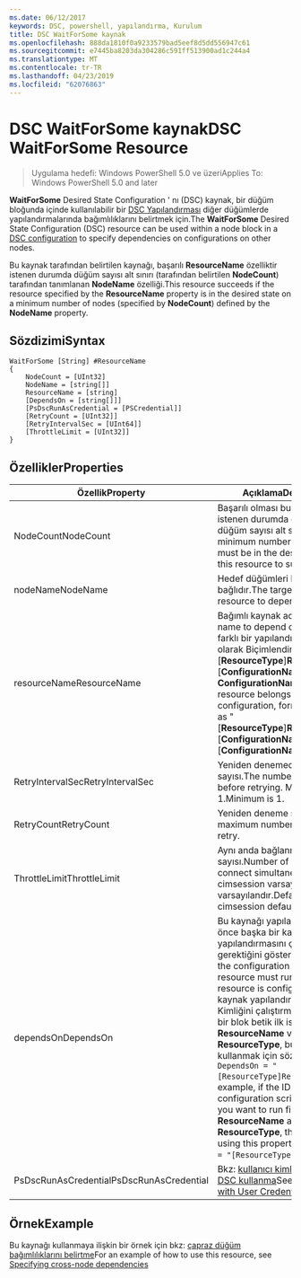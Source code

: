 ```yaml
---
ms.date: 06/12/2017
keywords: DSC, powershell, yapılandırma, Kurulum
title: DSC WaitForSome kaynak
ms.openlocfilehash: 888da1810f0a9233579bad5eef8d5dd556947c61
ms.sourcegitcommit: e7445ba8203da304286c591ff513900ad1c244a4
ms.translationtype: MT
ms.contentlocale: tr-TR
ms.lasthandoff: 04/23/2019
ms.locfileid: "62076863"
---
```

# <a name="dsc-waitforsome-resource"></a><span data-ttu-id="c16e5-103">DSC WaitForSome kaynak</span><span class="sxs-lookup"><span data-stu-id="c16e5-103">DSC WaitForSome Resource</span></span>

> <span data-ttu-id="c16e5-104">Uygulama hedefi: Windows PowerShell 5.0 ve üzeri</span><span class="sxs-lookup"><span data-stu-id="c16e5-104">Applies To: Windows PowerShell 5.0 and later</span></span>

<span data-ttu-id="c16e5-105">**WaitForSome** Desired State Configuration ' nı (DSC) kaynak, bir düğüm bloğunda içinde kullanılabilir bir [DSC Yapılandırması](../../../configurations/configurations.md) diğer düğümlerde yapılandırmalarında bağımlılıklarını belirtmek için.</span><span class="sxs-lookup"><span data-stu-id="c16e5-105">The **WaitForSome** Desired State Configuration (DSC) resource can be used within a node block in a [DSC configuration](../../../configurations/configurations.md) to specify dependencies on configurations on other nodes.</span></span>

<span data-ttu-id="c16e5-106">Bu kaynak tarafından belirtilen kaynağı, başarılı **ResourceName** özelliktir istenen durumda düğüm sayısı alt sınırı (tarafından belirtilen **NodeCount**) tarafından tanımlanan **NodeName**  özelliği.</span><span class="sxs-lookup"><span data-stu-id="c16e5-106">This resource succeeds if the resource specified by the **ResourceName** property is in the desired state on a minimum number of nodes (specified by **NodeCount**) defined by the **NodeName** property.</span></span>


## <a name="syntax"></a><span data-ttu-id="c16e5-107">Sözdizimi</span><span class="sxs-lookup"><span data-stu-id="c16e5-107">Syntax</span></span>

```
WaitForSome [String] #ResourceName
{
    NodeCount = [UInt32]
    NodeName = [string[]]
    ResourceName = [string]
    [DependsOn = [string[]]]
    [PsDscRunAsCredential = [PSCredential]]
    [RetryCount = [UInt32]]
    [RetryIntervalSec = [UInt64]]
    [ThrottleLimit = [UInt32]]
}
```

## <a name="properties"></a><span data-ttu-id="c16e5-108">Özellikler</span><span class="sxs-lookup"><span data-stu-id="c16e5-108">Properties</span></span>

|  <span data-ttu-id="c16e5-109">Özellik</span><span class="sxs-lookup"><span data-stu-id="c16e5-109">Property</span></span>  |  <span data-ttu-id="c16e5-110">Açıklama</span><span class="sxs-lookup"><span data-stu-id="c16e5-110">Description</span></span>   |
|---|---|
| <span data-ttu-id="c16e5-111">NodeCount</span><span class="sxs-lookup"><span data-stu-id="c16e5-111">NodeCount</span></span>| <span data-ttu-id="c16e5-112">Başarılı olması bu kaynak için istenen durumda olması gereken düğüm sayısı alt sınırı.</span><span class="sxs-lookup"><span data-stu-id="c16e5-112">The minimum number of nodes that must be in the desired state for this resource to succeed.</span></span>|
| <span data-ttu-id="c16e5-113">nodeName</span><span class="sxs-lookup"><span data-stu-id="c16e5-113">NodeName</span></span>| <span data-ttu-id="c16e5-114">Hedef düğümleri kaynak bağlıdır.</span><span class="sxs-lookup"><span data-stu-id="c16e5-114">The target nodes of the resource to depend on.</span></span>|
| <span data-ttu-id="c16e5-115">resourceName</span><span class="sxs-lookup"><span data-stu-id="c16e5-115">ResourceName</span></span>| <span data-ttu-id="c16e5-116">Bağımlı kaynak adı.</span><span class="sxs-lookup"><span data-stu-id="c16e5-116">The resource name to depend on.</span></span> <span data-ttu-id="c16e5-117">Bu kaynak farklı bir yapılandırmaya aitse, adı olarak Biçimlendir "[__ResourceType__]__ResourceName__:: [__ConfigurationName__]:: [ __ConfigurationName__] "</span><span class="sxs-lookup"><span data-stu-id="c16e5-117">If this resource belongs to a different configuration, format the name as "[__ResourceType__]__ResourceName__::[__ConfigurationName__]::[__ConfigurationName__]"</span></span>|
| <span data-ttu-id="c16e5-118">RetryIntervalSec</span><span class="sxs-lookup"><span data-stu-id="c16e5-118">RetryIntervalSec</span></span>| <span data-ttu-id="c16e5-119">Yeniden denemeden önce saniye sayısı.</span><span class="sxs-lookup"><span data-stu-id="c16e5-119">The number of seconds before retrying.</span></span> <span data-ttu-id="c16e5-120">Minimum is 1.</span><span class="sxs-lookup"><span data-stu-id="c16e5-120">Minimum is 1.</span></span>|
| <span data-ttu-id="c16e5-121">RetryCount</span><span class="sxs-lookup"><span data-stu-id="c16e5-121">RetryCount</span></span>| <span data-ttu-id="c16e5-122">Yeniden deneme sayısı.</span><span class="sxs-lookup"><span data-stu-id="c16e5-122">The maximum number of times to retry.</span></span>|
| <span data-ttu-id="c16e5-123">ThrottleLimit</span><span class="sxs-lookup"><span data-stu-id="c16e5-123">ThrottleLimit</span></span>| <span data-ttu-id="c16e5-124">Aynı anda bağlanmak makineleri sayısı.</span><span class="sxs-lookup"><span data-stu-id="c16e5-124">Number of machines to connect simultaneously.</span></span> <span data-ttu-id="c16e5-125">Yeni-cimsession varsayılan varsayılandır.</span><span class="sxs-lookup"><span data-stu-id="c16e5-125">Default is new-cimsession default.</span></span>|
| <span data-ttu-id="c16e5-126">dependsOn</span><span class="sxs-lookup"><span data-stu-id="c16e5-126">DependsOn</span></span> | <span data-ttu-id="c16e5-127">Bu kaynağı yapılandırılmadan önce başka bir kaynak yapılandırmasını çalıştırmanız gerektiğini gösterir.</span><span class="sxs-lookup"><span data-stu-id="c16e5-127">Indicates that the configuration of another resource must run before this resource is configured.</span></span> <span data-ttu-id="c16e5-128">Örneğin, kaynak yapılandırmasının Kimliğini çalıştırmak istediğiniz bir blok betik ilk ise __ResourceName__ ve kendi türünün __ResourceType__, bu özelliği kullanmak için sözdizimi `DependsOn = "[ResourceType]ResourceName"`.</span><span class="sxs-lookup"><span data-stu-id="c16e5-128">For example, if the ID of the resource configuration script block that you want to run first is __ResourceName__ and its type is __ResourceType__, the syntax for using this property is `DependsOn = "[ResourceType]ResourceName"`.</span></span>|
| <span data-ttu-id="c16e5-129">PsDscRunAsCredential</span><span class="sxs-lookup"><span data-stu-id="c16e5-129">PsDscRunAsCredential</span></span> | <span data-ttu-id="c16e5-130">Bkz: [kullanıcı kimlik bilgileriyle DSC kullanma](https://docs.microsoft.com/powershell/dsc/runasuser)</span><span class="sxs-lookup"><span data-stu-id="c16e5-130">See [Using DSC with User Credentials](https://docs.microsoft.com/powershell/dsc/runasuser)</span></span> |

## <a name="example"></a><span data-ttu-id="c16e5-131">Örnek</span><span class="sxs-lookup"><span data-stu-id="c16e5-131">Example</span></span>

<span data-ttu-id="c16e5-132">Bu kaynağı kullanmaya ilişkin bir örnek için bkz: [çapraz düğüm bağımlılıklarını belirtme](../../../configurations/crossNodeDependencies.md)</span><span class="sxs-lookup"><span data-stu-id="c16e5-132">For an example of how to use this resource, see [Specifying cross-node dependencies](../../../configurations/crossNodeDependencies.md)</span></span>
